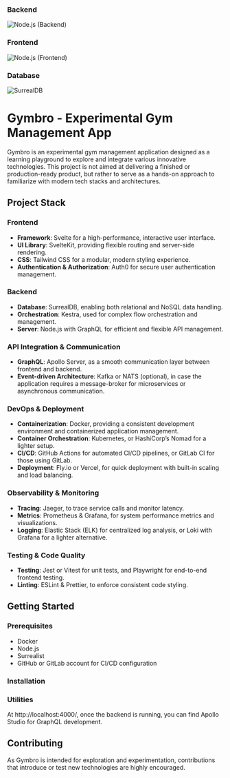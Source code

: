 ### Backend
![Node.js (Backend)](https://img.shields.io/badge/Node.js-23.1.0-green)

### Frontend
![Node.js (Frontend)](https://img.shields.io/badge/Node.js-22.11.0-blue)

### Database
![SurrealDB](https://img.shields.io/badge/SurrealDB-v2.0.4-blue)

# Gymbro - Experimental Gym Management App

Gymbro is an experimental gym management application designed as a learning playground to explore and integrate various innovative technologies. This project is not aimed at delivering a finished or production-ready product, but rather to serve as a hands-on approach to familiarize with modern tech stacks and architectures.

## Project Stack

### Frontend
- **Framework**: Svelte for a high-performance, interactive user interface.
- **UI Library**: SvelteKit, providing flexible routing and server-side rendering.
- **CSS**: Tailwind CSS for a modular, modern styling experience.
- **Authentication & Authorization**: Auth0 for secure user authentication management.

### Backend
- **Database**: SurrealDB, enabling both relational and NoSQL data handling.
- **Orchestration**: Kestra, used for complex flow orchestration and management.
- **Server**: Node.js with GraphQL for efficient and flexible API management.

### API Integration & Communication
- **GraphQL**: Apollo Server, as a smooth communication layer between frontend and backend.
- **Event-driven Architecture**: Kafka or NATS (optional), in case the application requires a message-broker for microservices or asynchronous communication.

### DevOps & Deployment
- **Containerization**: Docker, providing a consistent development environment and containerized application management.
- **Container Orchestration**: Kubernetes, or HashiCorp’s Nomad for a lighter setup.
- **CI/CD**: GitHub Actions for automated CI/CD pipelines, or GitLab CI for those using GitLab.
- **Deployment**: Fly.io or Vercel, for quick deployment with built-in scaling and load balancing.

### Observability & Monitoring
- **Tracing**: Jaeger, to trace service calls and monitor latency.
- **Metrics**: Prometheus & Grafana, for system performance metrics and visualizations.
- **Logging**: Elastic Stack (ELK) for centralized log analysis, or Loki with Grafana for a lighter alternative.

### Testing & Code Quality
- **Testing**: Jest or Vitest for unit tests, and Playwright for end-to-end frontend testing.
- **Linting**: ESLint & Prettier, to enforce consistent code styling.

## Getting Started

### Prerequisites
- Docker
- Node.js
- Surrealist
- GitHub or GitLab account for CI/CD configuration

### Installation

### Utilities
At http://localhost:4000/, once the backend is running, you can find Apollo Studio for GraphQL development.

## Contributing
As Gymbro is intended for exploration and experimentation, contributions that introduce or test new technologies are highly encouraged.